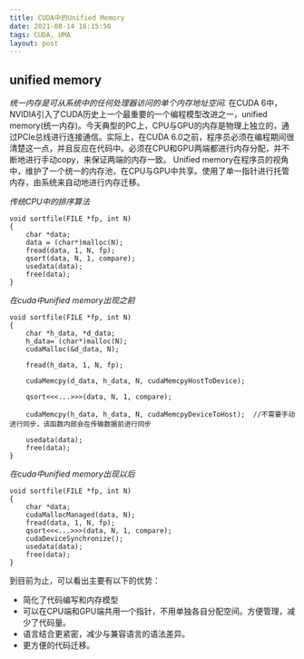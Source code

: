 ```yaml
---
title: CUDA中的Unified Memory
date: 2021-08-14 16:15:50
tags: CUDA, UMA
layout: post
---
```



## unified memory
*统一内存是可从系统中的任何处理器访问的单个内存地址空间.*
在CUDA 6中，NVIDIA引入了CUDA历史上一个最重要的一个编程模型改进之一，unified memory(统一内存)。今天典型的PC上，CPU与GPU的内存是物理上独立的，通过PCIe总线进行连接通信。实际上，在CUDA 6.0之前，程序员必须在编程期间很清楚这一点，并且反应在代码中。必须在CPU和GPU两端都进行内存分配，并不断地进行手动copy，来保证两端的内存一致。
Unified memory在程序员的视角中，维护了一个统一的内存池，在CPU与GPU中共享。使用了单一指针进行托管内存，由系统来自动地进行内存迁移。

*传统CPU中的排序算法*
```
void sortfile(FILE *fp, int N)                                          
{                                                    
    char *data;                                          
    data = (char*)malloc(N);                           
    fread(data, 1, N, fp);                               
    qsort(data, N, 1, compare);                                           
    usedata(data);                                       
    free(data);                                          
}
```

*在cuda中unified memory出现之前*
```
void sortfile(FILE *fp, int N)    
{
    char *h_data, *d_data;                                        
    h_data= (char*)malloc(N); 
    cudaMalloc(&d_data, N);

    fread(h_data, 1, N, fp);  

    cudaMemcpy(d_data, h_data, N, cudaMemcpyHostToDevice);

    qsort<<<...>>>(data, N, 1, compare);

    cudaMemcpy(h_data, h_data, N, cudaMemcpyDeviceToHost);  //不需要手动进行同步，该函数内部会在传输数据前进行同步
    
    usedata(data);
    free(data); 
}

```

*在cuda中unified memory出现以后*

```
void sortfile(FILE *fp, int N)                   
{
    char *data;  
    cudaMallocManaged(data, N);
    fread(data, 1, N, fp); 
    qsort<<<...>>>(data, N, 1, compare);
    cudaDeviceSynchronize();
    usedata(data);
    free(data);
}
```

到目前为止，可以看出主要有以下的优势：

- 简化了代码编写和内存模型
- 可以在CPU端和GPU端共用一个指针，不用单独各自分配空间。方便管理，减少了代码量。
- 语言结合更紧密，减少与兼容语言的语法差异。
- 更方便的代码迁移。

[](https://zhuanlan.zhihu.com/p/82651065)
